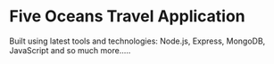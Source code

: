 # Five Oceans Travel Application

Built using latest tools and technologies: Node.js, Express, MongoDB, JavaScript and so much more.....
